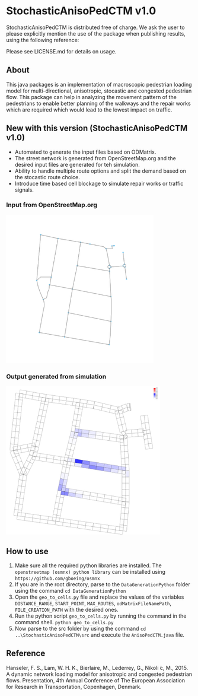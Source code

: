 StochasticAnisoPedCTM v1.0
======

StochasticAnisoPedCTM is distributed free of charge. We ask the user to please explicitly mention the use of the package when publishing results, using the following reference:

Please see LICENSE.md for details on usage.

## About
This java packages is an implementation of macroscopic pedestrian loading model for multi-directional, anisotropic, stocastic and congested pedestrian flow. This package can help in analyzing the movement pattern of the pedestrians to enable better planning of the walkways and the repair works which are required which would lead to the lowest impact on traffic.

## New with this version (StochasticAnisoPedCTM v1.0)
- Automated to generate the input files based on ODMatrix.
- The street network is generated from OpenStreetMap.org and the desired input files are generated for teh simulation.
- Ability to handle multiple route options and split the demand based on the stocastic route choice.
- Introduce time based cell blockage to simulate repair works or traffic signals.

### Input from OpenStreetMap.org
<img src="snapshots/OpenStreetMap.png" height="400">

### Output generated from simulation
<img src="snapshots/OutputStreetNetwork.png" height="400">

## How to use
1. Make sure all the required python libraries are installed.
The `openstreetmap (osmnx) python library` can be installed using `https://github.com/gboeing/osmnx`
2. If you are in the root directory, parse to the `DataGenerationPython` folder using the command `cd DataGenerationPython`
3. Open the `geo_to_cells.py` file and replace the values of the variables `DISTANCE_RANGE`, `START_POINT`, `MAX_ROUTES`, `odMatrixFileNamePath`, `FILE_CREATION_PATH` with the desired ones.
4. Run the python script `geo_to_cells.py` by running the command in the command shell. `python geo_to_cells.py`
5. Now parse to the src folder by using the command `cd ..\StochasticAnisoPedCTM\src` and execute the `AnisoPedCTM.java` file.

## Reference
Hanseler, F. S., Lam, W. H. K., Bierlaire, M., Lederrey, G., Nikoli ́c, M., 2015. A dynamic network loading model for anisotropic and congested pedestrian flows. Presentation, 4th Annual Conference of The European Association for Research in Transportation, Copenhagen, Denmark.